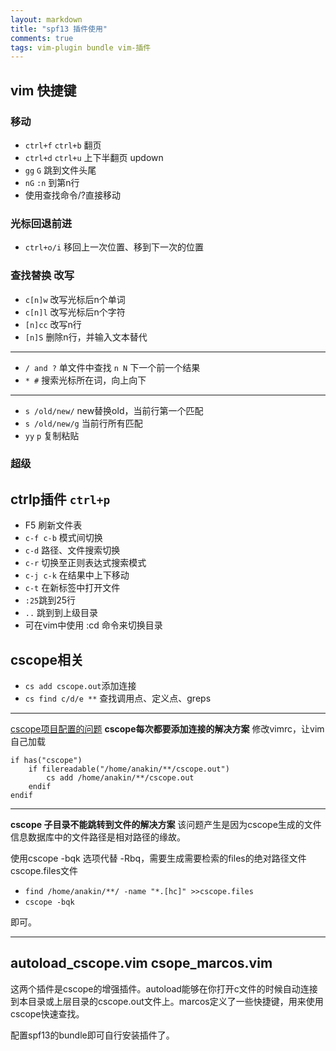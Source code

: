 ```yaml
---
layout: markdown
title: "spf13 插件使用"
comments: true
tags: vim-plugin bundle vim-插件
---
```


## vim 快捷键

### 移动
* `ctrl+f` `ctrl+b` 翻页
* `ctrl+d` `ctrl+u` 上下半翻页 updown
*  `gg` `G`  跳到文件头尾
* `nG` `:n` 到第n行
*  使用查找命令/?直接移动

### 光标回退前进
* `ctrl+o/i` 移回上一次位置、移到下一次的位置

### 查找替换  改写
* `c[n]w` 改写光标后n个单词
* `c[n]l` 改写光标后n个字符
* `[n]cc` 改写n行
* `[n]S` 删除n行，并输入文本替代

------------------

* `/ and ?` 单文件中查找 `n N` 下一个前一个结果
* `* #` 搜索光标所在词，向上向下

------------------

* `s /old/new/` new替换old，当前行第一个匹配
* `s /old/new/g` 当前行所有匹配
* `yy`  `p` 复制粘贴

### 超级

## ctrlp插件 `ctrl+p`
* F5 刷新文件表
* `c-f c-b` 模式间切换
* `c-d` 路径、文件搜索切换
* `c-r` 切换至正则表达式搜索模式
* `c-j c-k` 在结果中上下移动
* `c-t` 在新标签中打开文件
*  `:25`跳到25行
*  `..` 跳到到上级目录
*  可在vim中使用 :cd 命令来切换目录

## cscope相关
* `cs add cscope.out`添加连接
* `cs find c/d/e **` 查找调用点、定义点、greps

--------------------
[cscope项目配置的问题](http://bigwhite.blogbus.com/logs/35619026.html)
**cscope每次都要添加连接的解决方案**
修改vimrc，让vim自己加载

	if has("cscope")
		if filereadable("/home/anakin/**/cscope.out")
			cs add /home/anakin/**/cscope.out
		endif
	endif


-----------------------------

**cscope 子目录不能跳转到文件的解决方案**
该问题产生是因为cscope生成的文件信息数据库中的文件路径是相对路径的缘故。

使用cscope -bqk 选项代替 -Rbq，需要生成需要检索的files的绝对路径文件cscope.files文件

* `find /home/anakin/**/ -name "*.[hc]" >>cscope.files`
* `cscope -bqk`

即可。

---------------------

## autoload_cscope.vim csope_marcos.vim

这两个插件是cscope的增强插件。autoload能够在你打开c文件的时候自动连接到本目录或上层目录的cscope.out文件上。marcos定义了一些快捷键，用来使用cscope快速查找。

配置spf13的bundle即可自行安装插件了。
